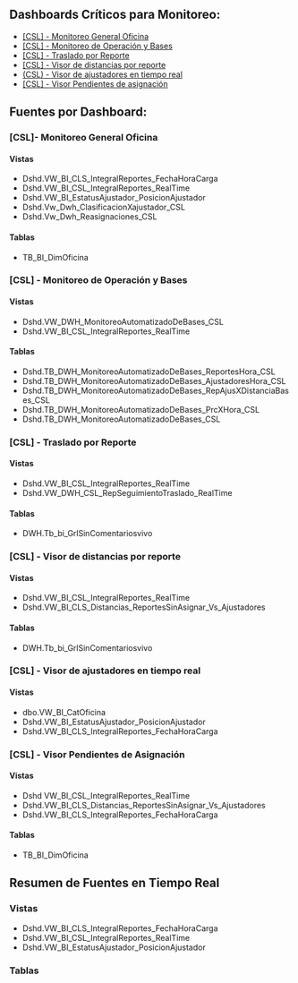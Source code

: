 
## Dashboards Críticos para Monitoreo:
- [[CSL] - Monitoreo General Oficina](https://app.powerbi.com/groups/86700fe3-6252-40d6-bc59-29bb04a81137/reports/e9f26dcd-e79c-438b-bf3b-4e601ea276e1/ReportSectionb94fde670a50030eb1ba?experience=power-bi)
- [[CSL] - Monitoreo de Operación y Bases](https://app.powerbi.com/groups/86700fe3-6252-40d6-bc59-29bb04a81137/reports/5953fb1e-69dc-4f5f-96b6-9f56e00a4403/ReportSection1628f1c19b42da80d449?experience=power-bi)
- [[CSL] - Traslado por Reporte](https://app.powerbi.com/groups/86700fe3-6252-40d6-bc59-29bb04a81137/reports/3040a213-a96c-4f03-983a-9aa226f90d3d/ReportSection?experience=power-bi)
- [[CSL] - Visor de distancias por reporte](https://app.powerbi.com/groups/b9ecf1f9-111f-4bb9-bad3-e5b5525f93f2/reports/42ae2dd0-ae6b-469b-903d-89d2fa8a01f5/ReportSection?experience=power-bi)
- [(CSL) - Visor de ajustadores en tiempo real](https://app.powerbi.com/groups/b9ecf1f9-111f-4bb9-bad3-e5b5525f93f2/reports/54e04ec5-957c-4d28-8a0b-af35a49178a5/ReportSection2df0d3241e46e50daee2?experience=power-bi)
- [[CSL] -  Visor Pendientes de asignación](https://app.powerbi.com/groups/b9ecf1f9-111f-4bb9-bad3-e5b5525f93f2/reports/9a52e8df-d12f-45c3-a606-9b6abfe1f059?experience=power-bi)

## Fuentes por Dashboard:
### \[CSL\]- Monitoreo General Oficina

#### Vistas
- Dshd.VW_BI_CLS_IntegralReportes_FechaHoraCarga
- Dshd.VW_BI_CSL_IntegralReportes_RealTime 
- Dshd.VW_BI_EstatusAjustador_PosicionAjustador
- Dshd.Vw_Dwh_ClasificacionXajustador_CSL 
- Dshd.Vw_Dwh_Reasignaciones_CSL 

#### Tablas
- TB_BI_DimOficina 
### \[CSL] - Monitoreo de Operación y Bases

#### Vistas
- Dshd.VW_DWH_MonitoreoAutomatizadoDeBases_CSL
- Dshd.VW_BI_CSL_IntegralReportes_RealTime
#### Tablas
- Dshd.TB_DWH_MonitoreoAutomatizadoDeBases_ReportesHora_CSL
- Dshd.TB_DWH_MonitoreoAutomatizadoDeBases_AjustadoresHora_CSL
- Dshd.TB_DWH_MonitoreoAutomatizadoDeBases_RepAjusXDistanciaBases_CSL
- Dshd.TB_DWH_MonitoreoAutomatizadoDeBases_PrcXHora_CSL
- Dshd.TB_DWH_MonitoreoAutomatizadoDeBases_CSL

### \[CSL] - Traslado por Reporte 
#### Vistas
-  Dshd.VW_BI_CSL_IntegralReportes_RealTime 
- Dshd.VW_DWH_CSL_RepSeguimientoTraslado_RealTime
#### Tablas
- DWH.Tb_bi_GrlSinComentariosvivo

### \[CSL] - Visor de distancias por reporte

#### Vistas
- Dshd.VW_BI_CSL_IntegralReportes_RealTime 
- Dshd.VW_BI_CLS_Distancias_ReportesSinAsignar_Vs_Ajustadores
#### Tablas
- DWH.Tb_bi_GrlSinComentariosvivo

### \[CSL] - Visor de ajustadores en tiempo real

#### Vistas
- dbo.VW_BI_CatOficina
- Dshd.VW_BI_EstatusAjustador_PosicionAjustador
- Dshd.VW_BI_CLS_IntegralReportes_FechaHoraCarga

### \[CSL] - Visor Pendientes de Asignación

#### Vistas
- Dshd VW_BI_CSL_IntegralReportes_RealTime
- Dshd.VW_BI_CLS_Distancias_ReportesSinAsignar_Vs_Ajustadores
- Dshd.VW_BI_CLS_IntegralReportes_FechaHoraCarga

#### Tablas
- TB_BI_DimOficina


## Resumen de Fuentes en Tiempo Real

### Vistas
- Dshd.VW_BI_CLS_IntegralReportes_FechaHoraCarga
- Dshd.VW_BI_CSL_IntegralReportes_RealTime
- Dshd.VW_BI_EstatusAjustador_PosicionAjustador

### Tablas